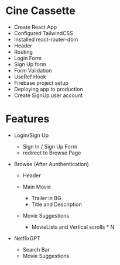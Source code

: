 # Cine Cassette

- Create React App
- Configured TailwindCSS
- Installed react-router-dom
- Header
- Routing
- Login Form
- Sign Up form
- Form Validation
- UseRef Hook
- Firebase project setup
- Deploying app to production
- Create SignUp user account

# Features
- Login/Sign Up
    - Sign In / Sign Up Form
    - redirect to Browse Page

- Browse (After Aunthentication)
    - Header
    - Main Movie
        - Trailer in BG
        - Title and Description

    - Movie Suggestions
        - MovieLists and Vertical scrolls * N

- NetflixGPT
    - Search Bar
    - Movie Suggestions

